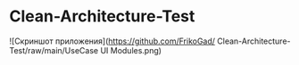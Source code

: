 # Clean-Architecture-Test

![Скриншот приложения](https://github.com/FrikoGad/ Clean-Architecture-Test/raw/main/UseCase UI Modules.png)
